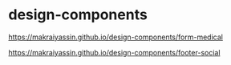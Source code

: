 # design-components

https://makraiyassin.github.io/design-components/form-medical

https://makraiyassin.github.io/design-components/footer-social


